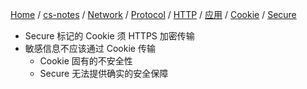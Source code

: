 [Home](https://mengxianbin.github.io) /
[cs-notes](https://mengxianbin.github.io/cs-notes/site) /
[Network](https://mengxianbin.github.io/cs-notes/site/Network) /
[Protocol](https://mengxianbin.github.io/cs-notes/site/Network/Protocol) /
[HTTP](https://mengxianbin.github.io/cs-notes/site/Network/Protocol/HTTP) /
[应用](https://mengxianbin.github.io/cs-notes/site/Network/Protocol/HTTP/%E5%BA%94%E7%94%A8) /
[Cookie](https://mengxianbin.github.io/cs-notes/site/Network/Protocol/HTTP/%E5%BA%94%E7%94%A8/Cookie) /
[Secure](https://mengxianbin.github.io/cs-notes/site/Network/Protocol/HTTP/%E5%BA%94%E7%94%A8/Cookie/Secure)

* Secure 标记的 Cookie 须 HTTPS 加密传输
* 敏感信息不应该通过 Cookie 传输
    * Cookie 固有的不安全性
    * Secure 无法提供确实的安全保障
